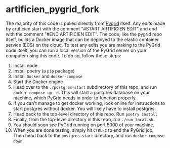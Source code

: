 # artificien_pygrid_fork

The majority of this code is pulled directly from [Pygrid](https://github.com/OpenMined/PyGrid) itself. Any edits made by artificien start with the comment "#START ARTIFICIEN EDIT" and end with the comment "#END ARTIFICIEN EDIT". The code, like the pygrid repo itself, builds a Docker image that can be deployed to the elastic container service (ECS) on the cloud. To test any edits you are making to the PyGrid code itself, you can run a local version of the PyGrid server on your computer using this code. To do so, follow these steps:

1. Install node
2. Install poetry (a `pip` package)
3. Install `Docker` and `docker-compose`
4. Start the Docker engine
5. Head over to the `./postgres-start` subdirectory of this repo, and run `docker compose up -d`. This will start a postgres database on your machine, which PyGrid needs in order to function properly.
6. If you can't manage to get docker working, look online for instructions to start postgres without docker. You will likely have to install postgres.
7. Head back to the top-level directory of this repo. Run `poetry install`
8. Finally, from the top-level directory in this repo, run `./run_local.sh`.
9. You should soon see PyGrid running on port 5000 of your machine.
10. When you are done testing, simply hit `CTRL-C` to end the PyGrid job. Then head back to the `postgres-start` directory, and run `docker-compose down`.
